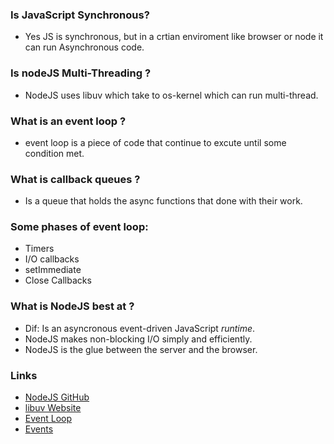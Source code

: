 ### Is JavaScript Synchronous?

- Yes JS is synchronous, but in a crtian enviroment like browser or node it can run Asynchronous code.

### Is nodeJS Multi-Threading ?

- NodeJS uses libuv which take to os-kernel which can run multi-thread.

### What is an event loop ?

- event loop is a piece of code that continue to excute until some condition met.

### What is callback queues ?

- Is a queue that holds the async functions that done with their work.

### Some phases of event loop:

- Timers
- I/O callbacks
- setImmediate
- Close Callbacks

### What is NodeJS best at ?

- Dif: Is an asyncronous event-driven JavaScript _runtime_.
- NodeJS makes non-blocking I/O simply and efficiently.
- NodeJS is the glue between the server and the browser.

### Links

- [NodeJS GitHub](https://github.com/nodejs/node)
- [libuv Website](http://libuv.org/)
- [Event Loop](https://nodejs.org/en/docs/guides/event-loop-timers-and-nexttick/)
- [Events](https://nodejs.org/api/events.html#events_events)
